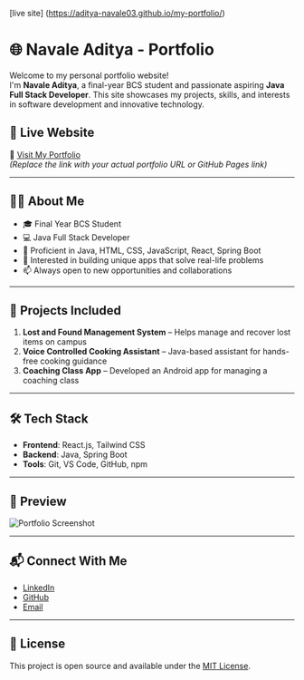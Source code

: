 [live site] (https://aditya-navale03.github.io/my-portfolio/)
# 🌐 Navale Aditya - Portfolio

Welcome to my personal portfolio website!  
I'm **Navale Aditya**, a final-year BCS student and passionate aspiring **Java Full Stack Developer**. This site showcases my projects, skills, and interests in software development and innovative technology.

## 🚀 Live Website

🔗 [Visit My Portfolio](https://your-portfolio-link.com)  
*(Replace the link with your actual portfolio URL or GitHub Pages link)*

---

## 🧑‍💻 About Me

- 🎓 Final Year BCS Student  
- 💻 Java Full Stack Developer  
- 🔧 Proficient in Java, HTML, CSS, JavaScript, React, Spring Boot  
- 🧠 Interested in building unique apps that solve real-life problems  
- 📫 Always open to new opportunities and collaborations

---

## 📂 Projects Included

1. **Lost and Found Management System** – Helps manage and recover lost items on campus
2. **Voice Controlled Cooking Assistant** – Java-based assistant for hands-free cooking guidance
3. **Coaching Class App** – Developed an Android app for managing a coaching class

---

## 🛠️ Tech Stack

- **Frontend**: React.js, Tailwind CSS  
- **Backend**: Java, Spring Boot  
- **Tools**: Git, VS Code, GitHub, npm

---

## 📸 Preview

![Portfolio Screenshot](./assets/portfoliophoto.jpg)

---

## 📬 Connect With Me

- [LinkedIn](https://www.linkedin.com/in/yourprofile)  
- [GitHub](https://github.com/yourgithubusername)  
- [Email](mailto:your.email@example.com)

---

## 📜 License

This project is open source and available under the [MIT License](LICENSE).

